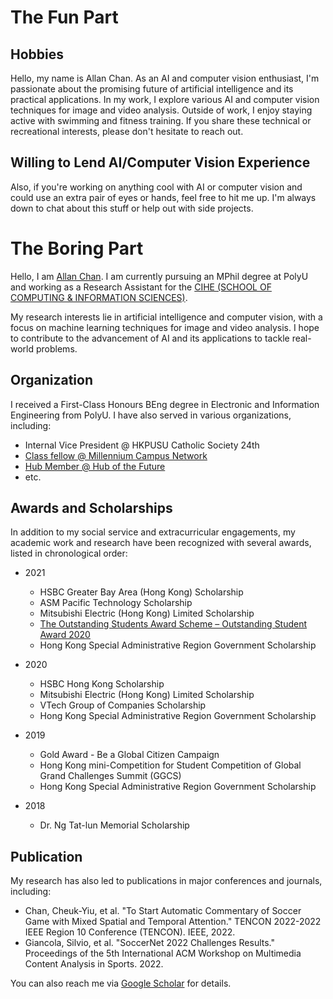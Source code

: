 # The Fun Part
## Hobbies
Hello, my name is Allan Chan. As an AI and computer vision enthusiast, I'm passionate about the promising future of artificial intelligence and its practical applications. In my work, I explore various AI and computer vision techniques for image and video analysis. Outside of work, I enjoy staying active with swimming and fitness training. If you share these technical or recreational interests, please don't hesitate to reach out.

##  Willing to Lend AI/Computer Vision Experience
Also, if you're working on anything cool with AI or computer vision and could use an extra pair of eyes or hands, feel free to hit me up. I'm always down to chat about this stuff or help out with side projects.

# The Boring Part

Hello, I am [Allan Chan](https://www.linkedin.com/in/cheuk-yiu-chan-54491a13a/). I am currently pursuing an MPhil degree at PolyU and working as a Research Assistant for the [CIHE (SCHOOL OF COMPUTING & INFORMATION SCIENCES)](https://cis.cihe.edu.hk/).

My research interests lie in artificial intelligence and computer vision, with a focus on machine learning techniques for image and video analysis. I hope to contribute to the advancement of AI and its applications to tackle real-world problems.

## Organization 
I received a First-Class Honours BEng degree in Electronic and Information Engineering from PolyU. I have also served in various organizations, including:
- Internal Vice President @ HKPUSU Catholic Society 24th
- [Class fellow @ Millennium Campus Network](https://www.millenniumfellows.org/fellow/2020/hkpu/cheuk-yiu-chan)
- [Hub Member @ Hub of the Future](https://hubforthefuture.hkfyg.org.hk/2021/09/14/hsbc-scholars-day-2021/)
- etc.

## Awards and Scholarships
In addition to my social service and extracurricular engagements, my academic work and research have been recognized with several awards, listed in chronological order:
- 2021
  - HSBC Greater Bay Area (Hong Kong) Scholarship
  - ASM Pacific Technology Scholarship
  - Mitsubishi Electric (Hong Kong) Limited Scholarship
  - [The Outstanding Students Award Scheme – Outstanding Student Award 2020](https://www.polyu.edu.hk/sao/srss/scholarships/osa/osa-list-of-awardees/#2020-21)
  - Hong Kong Special Administrative Region Government Scholarship

- 2020
  - HSBC Hong Kong Scholarship
  - Mitsubishi Electric (Hong Kong) Limited Scholarship
  - VTech Group of Companies Scholarship
  - Hong Kong Special Administrative Region Government Scholarship

- 2019
  - Gold Award - Be a Global Citizen Campaign
  - Hong Kong mini-Competition for Student Competition of Global Grand Challenges Summit (GGCS)
  - Hong Kong Special Administrative Region Government Scholarship

- 2018
  - Dr. Ng Tat-lun Memorial Scholarship

## Publication
My research has also led to publications in major conferences and journals, including:
- Chan, Cheuk-Yiu, et al. "To Start Automatic Commentary of Soccer Game with Mixed Spatial and Temporal Attention." TENCON 2022-2022 IEEE Region 10 Conference (TENCON). IEEE, 2022.
- Giancola, Silvio, et al. "SoccerNet 2022 Challenges Results." Proceedings of the 5th International ACM Workshop on Multimedia Content Analysis in Sports. 2022.

You can also reach me via [Google Scholar](https://scholar.google.com/citations?user=O0Qww_gAAAAJ&hl=zh-TW) for details.
